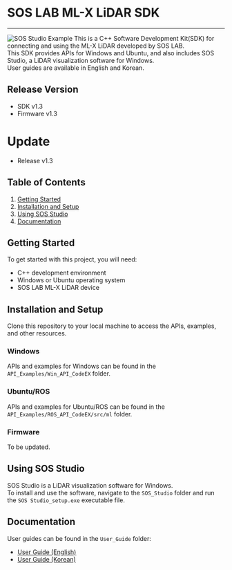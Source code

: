 # SOS LAB ML-X LiDAR SDK
---
![SOS Studio Example](example/sos_studio_example.gif)
This is a C++ Software Development Kit(SDK) for connecting and using the ML-X LiDAR developed by SOS LAB.</br>
This SDK provides APIs for Windows and Ubuntu, and also includes SOS Studio, a LiDAR visualization software for Windows.</br>
User guides are available in English and Korean.</br>

## Release Version
- SDK v1.3
- Firmware v1.3

# Update
- Release v1.3

## Table of Contents

1. [Getting Started](#getting-started)
2. [Installation and Setup](#installation-and-setup)
3. [Using SOS Studio](#using-sos-studio)
4. [Documentation](#documentation)

## Getting Started

To get started with this project, you will need:

- C++ development environment
- Windows or Ubuntu operating system
- SOS LAB ML-X LiDAR device

## Installation and Setup

Clone this repository to your local machine to access the APIs, examples, and other resources.

### Windows

APIs and examples for Windows can be found in the `API_Examples/Win_API_CodeEX` folder.

### Ubuntu/ROS

APIs and examples for Ubuntu/ROS can be found in the `API_Examples/ROS_API_CodeEX/src/ml` folder.

### Firmware

To be updated.

## Using SOS Studio

SOS Studio is a LiDAR visualization software for Windows.</br>
To install and use the software, navigate to the `SOS_Studio` folder and run the `SOS Studio_setup.exe` executable file.

## Documentation

User guides can be found in the `User_Guide` folder:

- [User Guide (English)](User_Guide/ML-X_SDK_User_Guide_v1.2(EN).pdf)
- [User Guide (Korean)](User_Guide/ML-X_SDK_User_Guide_v1.3(KOR).pdf)
